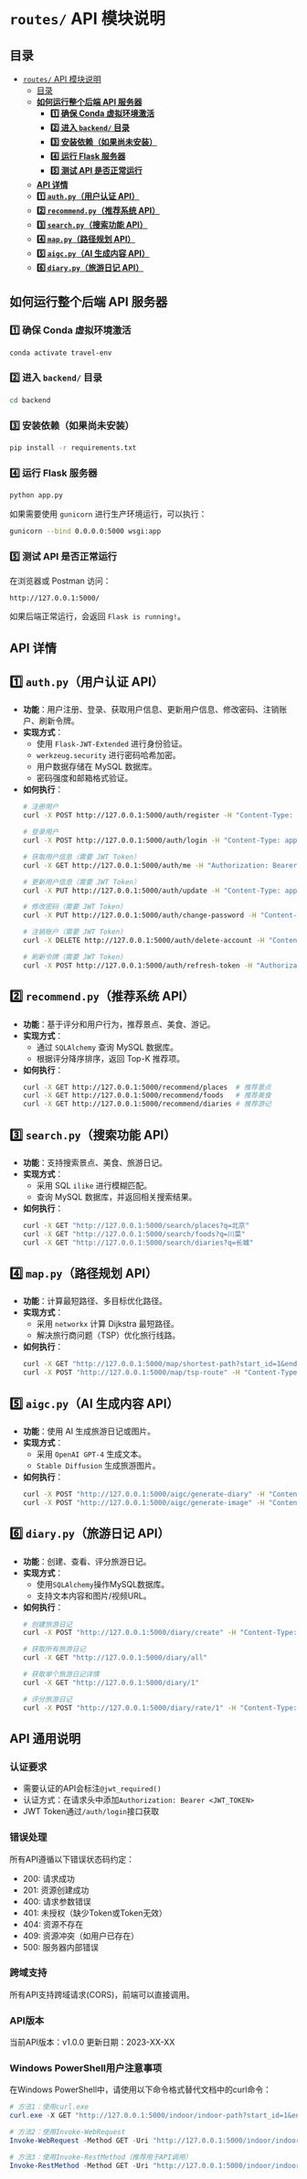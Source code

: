 # `routes/` API 模块说明

## 目录
- [`routes/` API 模块说明](#routes-api-模块说明)
  - [目录](#目录)
  - [**如何运行整个后端 API 服务器**](#如何运行整个后端-api-服务器)
    - [**1️⃣ 确保 Conda 虚拟环境激活**](#1️⃣-确保-conda-虚拟环境激活)
    - [**2️⃣ 进入 `backend/` 目录**](#2️⃣-进入-backend-目录)
    - [**3️⃣ 安装依赖（如果尚未安装）**](#3️⃣-安装依赖如果尚未安装)
    - [**4️⃣ 运行 Flask 服务器**](#4️⃣-运行-flask-服务器)
    - [**5️⃣ 测试 API 是否正常运行**](#5️⃣-测试-api-是否正常运行)
  - [**API 详情**](#api-详情)
  - [**1️⃣ `auth.py`（用户认证 API）**](#1️⃣-authpy用户认证-api)
  - [**2️⃣ `recommend.py`（推荐系统 API）**](#2️⃣-recommendpy推荐系统-api)
  - [**3️⃣ `search.py`（搜索功能 API）**](#3️⃣-searchpy搜索功能-api)
  - [**4️⃣ `map.py`（路径规划 API）**](#4️⃣-mappy路径规划-api)
  - [**5️⃣ `aigc.py`（AI 生成内容 API）**](#5️⃣-aigcpyai-生成内容-api)
  - [**6️⃣ `diary.py`（旅游日记 API）**](#6️⃣-diarypy旅游日记-api)

## **如何运行整个后端 API 服务器**
### **1️⃣ 确保 Conda 虚拟环境激活**
```bash
conda activate travel-env
```

### **2️⃣ 进入 `backend/` 目录**
```bash
cd backend
```

### **3️⃣ 安装依赖（如果尚未安装）**
```bash
pip install -r requirements.txt
```

### **4️⃣ 运行 Flask 服务器**
```bash
python app.py
```
如果需要使用 `gunicorn` 进行生产环境运行，可以执行：
```bash
gunicorn --bind 0.0.0.0:5000 wsgi:app
```

### **5️⃣ 测试 API 是否正常运行**
在浏览器或 Postman 访问：
```
http://127.0.0.1:5000/
```
如果后端正常运行，会返回 `Flask is running!`。

## **API 详情**

## **1️⃣ `auth.py`（用户认证 API）**
- **功能**：用户注册、登录、获取用户信息、更新用户信息、修改密码、注销账户、刷新令牌。
- **实现方式**：
  - 使用 `Flask-JWT-Extended` 进行身份验证。
  - `werkzeug.security` 进行密码哈希加密。
  - 用户数据存储在 MySQL 数据库。
  - 密码强度和邮箱格式验证。
- **如何执行**：
  ```bash
  # 注册用户
  curl -X POST http://127.0.0.1:5000/auth/register -H "Content-Type: application/json" -d '{"username": "test", "email": "test@example.com", "password": "Password123", "avatar_url": "http://example.com/avatar.jpg"}'
  
  # 登录用户
  curl -X POST http://127.0.0.1:5000/auth/login -H "Content-Type: application/json" -d '{"email": "test@example.com", "password": "Password123"}'
  
  # 获取用户信息（需要 JWT Token）
  curl -X GET http://127.0.0.1:5000/auth/me -H "Authorization: Bearer <JWT_TOKEN>"
  
  # 更新用户信息（需要 JWT Token）
  curl -X PUT http://127.0.0.1:5000/auth/update -H "Content-Type: application/json" -H "Authorization: Bearer <JWT_TOKEN>" -d '{"username": "new_username", "avatar_url": "http://example.com/new_avatar.jpg", "preferences": {"theme": "dark"}}'
  
  # 修改密码（需要 JWT Token）
  curl -X PUT http://127.0.0.1:5000/auth/change-password -H "Content-Type: application/json" -H "Authorization: Bearer <JWT_TOKEN>" -d '{"current_password": "Password123", "new_password": "NewPassword456"}'
  
  # 注销账户（需要 JWT Token）
  curl -X DELETE http://127.0.0.1:5000/auth/delete-account -H "Content-Type: application/json" -H "Authorization: Bearer <JWT_TOKEN>" -d '{"password": "Password123"}'
  
  # 刷新令牌（需要 JWT Token）
  curl -X POST http://127.0.0.1:5000/auth/refresh-token -H "Authorization: Bearer <JWT_TOKEN>"
  ```

## **2️⃣ `recommend.py`（推荐系统 API）**
- **功能**：基于评分和用户行为，推荐景点、美食、游记。
- **实现方式**：
  - 通过 `SQLAlchemy` 查询 MySQL 数据库。
  - 根据评分降序排序，返回 Top-K 推荐项。
- **如何执行**：
  ```bash
  curl -X GET http://127.0.0.1:5000/recommend/places  # 推荐景点
  curl -X GET http://127.0.0.1:5000/recommend/foods   # 推荐美食
  curl -X GET http://127.0.0.1:5000/recommend/diaries # 推荐游记
  ```

## **3️⃣ `search.py`（搜索功能 API）**
- **功能**：支持搜索景点、美食、旅游日记。
- **实现方式**：
  - 采用 SQL `ilike` 进行模糊匹配。
  - 查询 MySQL 数据库，并返回相关搜索结果。
- **如何执行**：
  ```bash
  curl -X GET "http://127.0.0.1:5000/search/places?q=北京"
  curl -X GET "http://127.0.0.1:5000/search/foods?q=川菜"
  curl -X GET "http://127.0.0.1:5000/search/diaries?q=长城"
  ```

## **4️⃣ `map.py`（路径规划 API）**
- **功能**：计算最短路径、多目标优化路径。
- **实现方式**：
  - 采用 `networkx` 计算 Dijkstra 最短路径。
  - 解决旅行商问题（TSP）优化旅行线路。
- **如何执行**：
  ```bash
  curl -X GET "http://127.0.0.1:5000/map/shortest-path?start_id=1&end_id=2"
  curl -X POST "http://127.0.0.1:5000/map/tsp-route" -H "Content-Type: application/json" -d '{"places": [1,2,3,4]}'
  ```

## **5️⃣ `aigc.py`（AI 生成内容 API）**
- **功能**：使用 AI 生成旅游日记或图片。
- **实现方式**：
  - 采用 `OpenAI GPT-4` 生成文本。
  - `Stable Diffusion` 生成旅游图片。
- **如何执行**：
  ```bash
  curl -X POST "http://127.0.0.1:5000/aigc/generate-diary" -H "Content-Type: application/json" -d '{"user_id": 1, "prompt": "长城游记"}'
  curl -X POST "http://127.0.0.1:5000/aigc/generate-image" -H "Content-Type: application/json" -d '{"user_id": 1, "prompt": "故宫日落"}'
  ```

## **6️⃣ `diary.py`（旅游日记 API）**
- **功能**：创建、查看、评分旅游日记。
- **实现方式**：
  - 使用`SQLAlchemy`操作MySQL数据库。
  - 支持文本内容和图片/视频URL。
- **如何执行**：
  ```bash
  # 创建旅游日记
  curl -X POST "http://127.0.0.1:5000/diary/create" -H "Content-Type: application/json" -H "Authorization: Bearer <JWT_TOKEN>" -d '{"title": "北京游记", "content": "今天游览了长城...", "image_url": "http://example.com/image.jpg"}'
  
  # 获取所有旅游日记
  curl -X GET "http://127.0.0.1:5000/diary/all"
  
  # 获取单个旅游日记详情
  curl -X GET "http://127.0.0.1:5000/diary/1"
  
  # 评分旅游日记
  curl -X POST "http://127.0.0.1:5000/diary/rate/1" -H "Content-Type: application/json" -H "Authorization: Bearer <JWT_TOKEN>" -d '{"rating": 5}'

## **API 通用说明**

### 认证要求
- 需要认证的API会标注`@jwt_required()`
- 认证方式：在请求头中添加`Authorization: Bearer <JWT_TOKEN>`
- JWT Token通过`/auth/login`接口获取

### 错误处理
所有API遵循以下错误状态码约定：
- 200: 请求成功
- 201: 资源创建成功
- 400: 请求参数错误
- 401: 未授权（缺少Token或Token无效）
- 404: 资源不存在
- 409: 资源冲突（如用户已存在）
- 500: 服务器内部错误

### 跨域支持
所有API支持跨域请求(CORS)，前端可以直接调用。

### API版本
当前API版本：v1.0.0
更新日期：2023-XX-XX

### Windows PowerShell用户注意事项
在Windows PowerShell中，请使用以下命令格式替代文档中的curl命令：

```powershell
# 方法1：使用curl.exe
curl.exe -X GET "http://127.0.0.1:5000/indoor/indoor-path?start_id=1&end_id=2"

# 方法2：使用Invoke-WebRequest
Invoke-WebRequest -Method GET -Uri "http://127.0.0.1:5000/indoor/indoor-path?start_id=1&end_id=2"

# 方法3：使用Invoke-RestMethod（推荐用于API调用）
Invoke-RestMethod -Method GET -Uri "http://127.0.0.1:5000/indoor/indoor-path?start_id=1&end_id=2"
```
